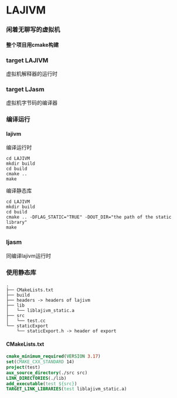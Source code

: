 # LAJIVM
### 闲着无聊写的虚拟机
#### 整个项目用cmake构建

### target LAJIVM
虚拟机解释器的运行时

### target LJasm
虚拟机字节码的编译器

### 编译运行

#### lajivm
编译运行时
```shell
cd LAJIVM
mkdir build
cd build
cmake ..
make
```
编译静态库
```shell
cd LAJIVM
mkdir build
cd build
cmake .. -DFLAG_STATIC="TRUE" -DOUT_DIR="the path of the static library"
make
```
### ljasm
同编译lajivm运行时

### 使用静态库
```
.
├── CMakeLists.txt
├── build
├── headers -> headers of lajivm
├── lib
│   └── liblajivm_static.a
├── src
│   └── test.cc 
└── staticExport
    └── staticExport.h -> header of export
```

#### CMakeLists.txt
```cmake
cmake_minimum_required(VERSION 3.17)
set(CMAKE_CXX_STANDARD 14)
project(test)
aux_source_directory(./src src)
LINK_DIRECTORIES(./lib)
add_executable(test ${src})
TARGET_LINK_LIBRARIES(test liblajivm_static.a)
```